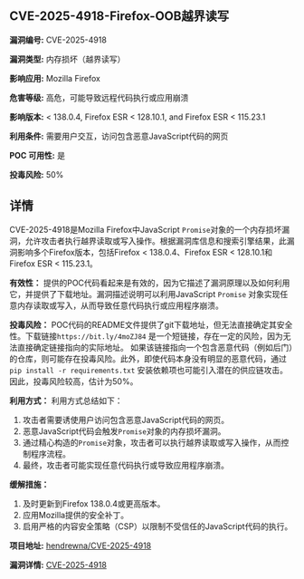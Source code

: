 ## CVE-2025-4918-Firefox-OOB越界读写

**漏洞编号:** CVE-2025-4918

**漏洞类型:** 内存损坏（越界读写）

**影响应用:** Mozilla Firefox

**危害等级:** 高危，可能导致远程代码执行或应用崩溃

**影响版本:** < 138.0.4, Firefox ESR < 128.10.1, and Firefox ESR < 115.23.1

**利用条件:** 需要用户交互，访问包含恶意JavaScript代码的网页

**POC 可用性:** 是

**投毒风险:** 50%

## 详情

CVE-2025-4918是Mozilla Firefox中JavaScript `Promise`对象的一个内存损坏漏洞，允许攻击者执行越界读取或写入操作。根据漏洞库信息和搜索引擎结果，此漏洞影响多个Firefox版本，包括Firefox < 138.0.4、Firefox ESR < 128.10.1和Firefox ESR < 115.23.1。

**有效性：**
提供的POC代码看起来是有效的，因为它描述了漏洞原理以及如何利用它，并提供了下载地址。漏洞描述说明可以利用JavaScript `Promise` 对象实现任意内存读取或写入，从而导致任意代码执行或应用程序崩溃。

**投毒风险：**
POC代码的README文件提供了git下载地址，但无法直接确定其安全性。下载链接`https://bit.ly/4moZJ84` 是一个短链接，存在一定的风险，因为无法直接确定链接指向的实际地址。 如果该链接指向一个包含恶意代码（例如后门）的仓库，则可能存在投毒风险。此外，即使代码本身没有明显的恶意代码，通过`pip install -r requirements.txt` 安装依赖项也可能引入潜在的供应链攻击。因此，投毒风险较高，估计为50%。

**利用方式：**
利用方式总结如下：
1.  攻击者需要诱使用户访问包含恶意JavaScript代码的网页。
2.  恶意JavaScript代码会触发`Promise`对象的内存损坏漏洞。
3.  通过精心构造的`Promise`对象，攻击者可以执行越界读取或写入操作，从而控制程序流程。
4.  最终，攻击者可能实现任意代码执行或导致应用程序崩溃。

**缓解措施：**
1.  及时更新到Firefox 138.0.4或更高版本。
2.  应用Mozilla提供的安全补丁。
3.  启用严格的内容安全策略（CSP）以限制不受信任的JavaScript代码的执行。

**项目地址:** [hendrewna/CVE-2025-4918](https://github.com/hendrewna/CVE-2025-4918)

**漏洞详情:** [CVE-2025-4918](https://nvd.nist.gov/vuln/detail/CVE-2025-4918)